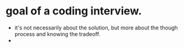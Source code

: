 # goal of a coding interview.
- it's not necessarily about the solution, but more about the though process and knowing the tradeoff.
- 
